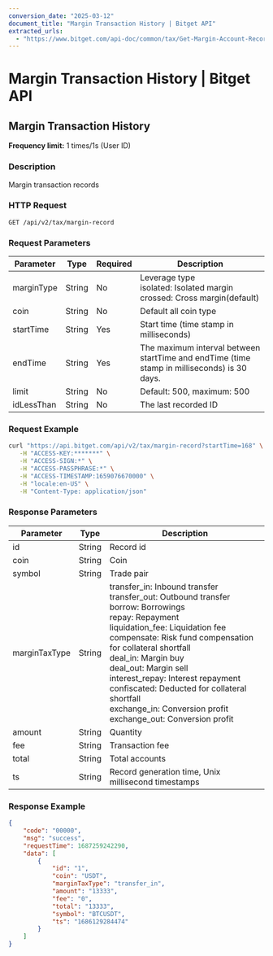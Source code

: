 ```yaml
---
conversion_date: "2025-03-12"
document_title: "Margin Transaction History | Bitget API"
extracted_urls:
  - "https://www.bitget.com/api-doc/common/tax/Get-Margin-Account-Record"
---
```


# Margin Transaction History | Bitget API

## Margin Transaction History

**Frequency limit:** 1 times/1s (User ID)

### Description
Margin transaction records

### HTTP Request
```
GET /api/v2/tax/margin-record
```

### Request Parameters
| Parameter     | Type   | Required | Description                                                                 |
|---------------|--------|----------|-----------------------------------------------------------------------------|
| marginType    | String | No       | Leverage type<br>isolated: Isolated margin<br>crossed: Cross margin(default) |
| coin          | String | No       | Default all coin type                                                      |
| startTime     | String | Yes      | Start time (time stamp in milliseconds)                                   |
| endTime       | String | Yes      | The maximum interval between startTime and endTime (time stamp in milliseconds) is 30 days. |
| limit         | String | No       | Default: 500, maximum: 500                                                 |
| idLessThan    | String | No       | The last recorded ID                                                       |

### Request Example
```bash
curl "https://api.bitget.com/api/v2/tax/margin-record?startTime=168" \
   -H "ACCESS-KEY:*******" \
   -H "ACCESS-SIGN:*" \
   -H "ACCESS-PASSPHRASE:*" \
   -H "ACCESS-TIMESTAMP:1659076670000" \
   -H "locale:en-US" \
   -H "Content-Type: application/json"
```

### Response Parameters
| Parameter       | Type   | Description                                                                  |
|------------------|--------|------------------------------------------------------------------------------|
| id               | String | Record id                                                                   |
| coin             | String | Coin                                                                         |
| symbol           | String | Trade pair                                                                   |
| marginTaxType    | String | transfer_in: Inbound transfer<br>transfer_out: Outbound transfer<br>borrow: Borrowings<br>repay: Repayment<br>liquidation_fee: Liquidation fee<br>compensate: Risk fund compensation for collateral shortfall<br>deal_in: Margin buy<br>deal_out: Margin sell<br>interest_repay: Interest repayment<br>confiscated: Deducted for collateral shortfall<br>exchange_in: Conversion profit<br>exchange_out: Conversion profit |
| amount           | String | Quantity                                                                     |
| fee              | String | Transaction fee                                                              |
| total            | String | Total accounts                                                               |
| ts               | String | Record generation time, Unix millisecond timestamps                          |

### Response Example
```json
{
    "code": "00000",
    "msg": "success",
    "requestTime": 1687259242290,
    "data": [
        {
            "id": "1",
            "coin": "USDT",
            "marginTaxType": "transfer_in",
            "amount": "13333",
            "fee": "0",
            "total": "13333",
            "symbol": "BTCUSDT",
            "ts": "1686129284474"
        }
    ]
}
```

